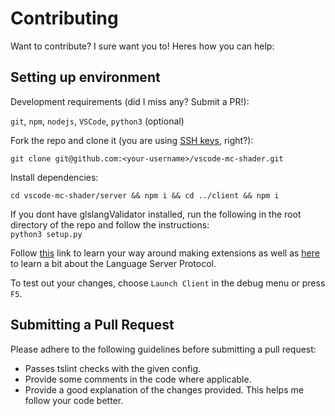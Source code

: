 # Contributing

Want to contribute? I sure want you to! Heres how you can help:

## Setting up environment

Development requirements (did I miss any? Submit a PR!):

`git`, `npm`, `nodejs`, `VSCode`, `python3` (optional)

Fork the repo and clone it (you are using [SSH keys](https://help.github.com/articles/connecting-to-github-with-ssh/), right?):

`git clone git@github.com:<your-username>/vscode-mc-shader.git`

Install dependencies:

`cd vscode-mc-shader/server && npm i && cd ../client && npm i`

If you dont have glslangValidator installed, run the following in the root directory of the repo and follow the instructions:  
`python3 setup.py`  

Follow [this](https://code.visualstudio.com/docs/extensions/overview) link to learn your way around making extensions as well as [here](https://code.visualstudio.com/docs/extensions/example-language-server) to learn a bit about the Language Server Protocol.

To test out your changes, choose `Launch Client` in the debug menu or press `F5`.

## Submitting a Pull Request

Please adhere to the following guidelines before submitting a pull request:

- Passes tslint checks with the given config.
- Provide some comments in the code where applicable.
- Provide a good explanation of the changes provided. This helps me follow your code better.